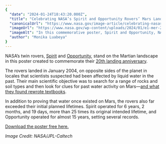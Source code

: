 ```yaml
---
{
  "date": "2024-01-24T18:43:20.000Z",
  "title": "Celebrating NASA’s Spirit and Opportunity Rovers’ Mars Landings",
  "canonicalUrl": "https://www.nasa.gov/image-article/celebrating-nasas-spirit-and-opportunity-rovers-mars-landings/",
  "imageUrl": "https://www.nasa.gov/wp-content/uploads/2024/01/e1-mer-20th-poster-vert-front-1080x1920-1-eefb7b.png",
  "imageAlt": "In this commemorative poster, Spirit and Opportunity, NASA's twin rovers, pose atop the rocky Martian landscape, facing away from each other. The dominant colors of the image are red, purple, orange, and white. The Martian sky, which fades from purple at the top to orange at the bottom, takes up three-quarters of the image. A light orange \"20\" in a thin, simple font stretches over the sky; it is slightly covered up by the rovers. At bottom left is the text \"Trailblazers\" and \"Spirit & Opportunity 20th Anniversary.\" At bottom right is the red JPL logo.",
  "author": "Monika Luabeya"
}
---
```


NASA’s twin rovers, [Spirit](https://science.nasa.gov/mission/mer-spirit) and [Opportunity](https://science.nasa.gov/mission/mer-opportunity/), stand on the Martian landscape in this poster created to commemorate their [20th landing anniversary](https://www.nasa.gov/missions/mer/20-years-after-landing-how-nasas-twin-rovers-changed-mars-science/).

The rovers landed in January 2004, on opposite sides of the planet in locales that scientists suspected had been affected by liquid water in the past. Their main scientific objective was to search for a range of rocks and soil types and then look for clues for past water activity on Mars—[and what they found rewrote textbooks](https://mars.nasa.gov/mer/mission/science/results/).

In addition to proving that water once existed on Mars, the rovers also far exceeded their initial planned lifetimes. Spirit operated for 6 years, 2 months, and 19 days, more than 25 times its original intended lifetime, and Opportunity operated for almost 15 years, setting several records.

[Download the poster free here.](https://mars.nasa.gov/resources/27889/spirit-opportunity-20th-anniversary-poster/)

_Image Credit: NASA/JPL-Caltech_
